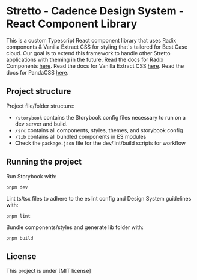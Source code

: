 # Stretto - Cadence Design System - React Component Library

This is a custom Typescript React component library that uses Radix components & Vanilla Extract CSS for styling that's tailored for Best Case cloud. Our goal is to extend this framework to handle other Stretto applications with theming in the future.
Read the docs for Radix Components [here](https://www.radix-ui.com/docs/primitives/overview/introduction 'here').
Read the docs for Vanilla Extract CSS [here](https://vanilla-extract.style/documentation/getting-started 'here').
Read the docs for PandaCSS [here](https://panda-css.com/ 'here').

## Project structure

Project file/folder structure:

- `/storybook` contains the Storybook config files necessary to run on a dev server and build.
- `/src` contains all components, styles, themes, and storybook config
- `/lib` contains all bundled components in ES modules
- Check the `package.json` file for the dev/lint/build scripts for workflow

## Running the project

Run Storybook with:

```text
pnpm dev
```

Lint ts/tsx files to adhere to the eslint config and Design System guidelines with:

```text
pnpm lint
```

Bundle components/styles and generate lib folder with:

```text
pnpm build
```

## License

This project is under [MIT license]
